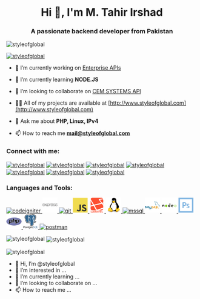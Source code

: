 <h1 align="center">Hi 👋, I'm M. Tahir Irshad</h1>
<h3 align="center">A passionate backend developer from Pakistan</h3>

<p align="left"> <img src="https://komarev.com/ghpvc/?username=styleofglobal&label=Profile%20views&color=0e75b6&style=flat" alt="styleofglobal" /> </p>

<p align="left"> <a href="#"><img src="https://github-profile-trophy.vercel.app/?username=styleofglobal" alt="styleofglobal" /></a> </p>

- 🔭 I’m currently working on [Enterprise APIs](https://github.com/styleofglobal)

- 🌱 I’m currently learning **NODE.JS**

- 👯 I’m looking to collaborate on [CEM SYSTEMS API](https://github.com/styleofglobal/CEM_API)

- 👨‍💻 All of my projects are available at [http://www.styleofglobal.com](http://www.styleofglobal.com)

- 💬 Ask me about **PHP, Linux, IPv4**

- 📫 How to reach me **mail@styleofglobal.com**

<h3 align="left">Connect with me:</h3>
<p align="left">
<a href="https://codepen.io/styleofglobal" target="blank"><img align="center" src="https://raw.githubusercontent.com/rahuldkjain/github-profile-readme-generator/master/src/images/icons/Social/codepen.svg" alt="styleofglobal" height="30" width="40" /></a>
<a href="https://dev.to/styleofglobal" target="blank"><img align="center" src="https://cdn.jsdelivr.net/npm/simple-icons@3.0.1/icons/dev-dot-to.svg" alt="styleofglobal" height="30" width="40" /></a>
<a href="https://twitter.com/styleofglobal" target="blank"><img align="center" src="https://raw.githubusercontent.com/rahuldkjain/github-profile-readme-generator/master/src/images/icons/Social/twitter.svg" alt="styleofglobal" height="30" width="40" /></a>
<a href="https://linkedin.com/in/styleofglobal" target="blank"><img align="center" src="https://raw.githubusercontent.com/rahuldkjain/github-profile-readme-generator/master/src/images/icons/Social/linked-in-alt.svg" alt="styleofglobal" height="30" width="40" /></a>
<a href="https://codesandbox.com/styleofglobal" target="blank"><img align="center" src="https://cdn.jsdelivr.net/npm/simple-icons@3.0.1/icons/codesandbox.svg" alt="styleofglobal" height="30" width="40" /></a>
<a href="https://fb.com/styleofglobal" target="blank"><img align="center" src="https://raw.githubusercontent.com/rahuldkjain/github-profile-readme-generator/master/src/images/icons/Social/facebook.svg" alt="styleofglobal" height="30" width="40" /></a>
<a href="https://instagram.com/styleofglobal" target="blank"><img align="center" src="https://raw.githubusercontent.com/rahuldkjain/github-profile-readme-generator/master/src/images/icons/Social/instagram.svg" alt="styleofglobal" height="30" width="40" /></a>
</p>

<h3 align="left">Languages and Tools:</h3>
<p align="left"> <a href="https://codeigniter.com" target="_blank"> <img src="https://cdn.worldvectorlogo.com/logos/codeigniter.svg" alt="codeigniter" width="40" height="40"/> </a> <a href="https://expressjs.com" target="_blank"> <img src="https://raw.githubusercontent.com/devicons/devicon/master/icons/express/express-original-wordmark.svg" alt="express" width="40" height="40"/> </a> <a href="https://git-scm.com/" target="_blank"> <img src="https://www.vectorlogo.zone/logos/git-scm/git-scm-icon.svg" alt="git" width="40" height="40"/> </a> <a href="https://developer.mozilla.org/en-US/docs/Web/JavaScript" target="_blank"> <img src="https://raw.githubusercontent.com/devicons/devicon/master/icons/javascript/javascript-original.svg" alt="javascript" width="40" height="40"/> </a> <a href="https://laravel.com/" target="_blank"> <img src="https://raw.githubusercontent.com/devicons/devicon/master/icons/laravel/laravel-plain-wordmark.svg" alt="laravel" width="40" height="40"/> </a> <a href="https://www.linux.org/" target="_blank"> <img src="https://raw.githubusercontent.com/devicons/devicon/master/icons/linux/linux-original.svg" alt="linux" width="40" height="40"/> </a> <a href="https://www.microsoft.com/en-us/sql-server" target="_blank"> <img src="https://www.svgrepo.com/show/303229/microsoft-sql-server-logo.svg" alt="mssql" width="40" height="40"/> </a> <a href="https://www.mysql.com/" target="_blank"> <img src="https://raw.githubusercontent.com/devicons/devicon/master/icons/mysql/mysql-original-wordmark.svg" alt="mysql" width="40" height="40"/> </a> <a href="https://nodejs.org" target="_blank"> <img src="https://raw.githubusercontent.com/devicons/devicon/master/icons/nodejs/nodejs-original-wordmark.svg" alt="nodejs" width="40" height="40"/> </a> <a href="https://www.photoshop.com/en" target="_blank"> <img src="https://raw.githubusercontent.com/devicons/devicon/master/icons/photoshop/photoshop-line.svg" alt="photoshop" width="40" height="40"/> </a> <a href="https://www.php.net" target="_blank"> <img src="https://raw.githubusercontent.com/devicons/devicon/master/icons/php/php-original.svg" alt="php" width="40" height="40"/> </a> <a href="https://www.postgresql.org" target="_blank"> <img src="https://raw.githubusercontent.com/devicons/devicon/master/icons/postgresql/postgresql-original-wordmark.svg" alt="postgresql" width="40" height="40"/> </a> <a href="https://postman.com" target="_blank"> <img src="https://www.vectorlogo.zone/logos/getpostman/getpostman-icon.svg" alt="postman" width="40" height="40"/> </a> </p>

<p><img align="left" src="https://github-readme-stats.vercel.app/api/top-langs?username=styleofglobal&show_icons=true&locale=en&layout=compact" alt="styleofglobal" /></p>

<p>&nbsp;<img align="center" src="https://github-readme-stats.vercel.app/api?username=styleofglobal&show_icons=true&locale=en" alt="styleofglobal" /></p>

<p><img align="center" src="https://github-readme-streak-stats.herokuapp.com/?user=styleofglobal&" alt="styleofglobal" /></p>


- 👋 Hi, I’m @styleofglobal
- 👀 I’m interested in ...
- 🌱 I’m currently learning ...
- 💞️ I’m looking to collaborate on ...
- 📫 How to reach me ...

<!---
styleofglobal/styleofglobal is a ✨ special ✨ repository because its `README.md` (this file) appears on your GitHub profile.
You can click the Preview link to take a look at your changes.
--->
